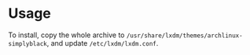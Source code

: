 # Usage

To install, copy the whole archive to `/usr/share/lxdm/themes/archlinux-simplyblack`, and update `/etc/lxdm/lxdm.conf`.
